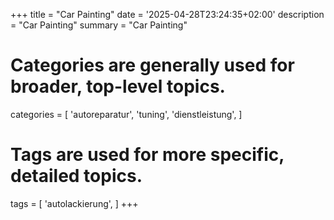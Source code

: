 +++
title = "Car Painting"
date = '2025-04-28T23:24:35+02:00'
description = "Car Painting"
summary = "Car Painting"
# Categories are generally used for broader, top-level topics.
categories = [
 'autoreparatur',
 'tuning',
 'dienstleistung',
]
# Tags are used for more specific, detailed topics.
tags = [
 'autolackierung',
]
+++

